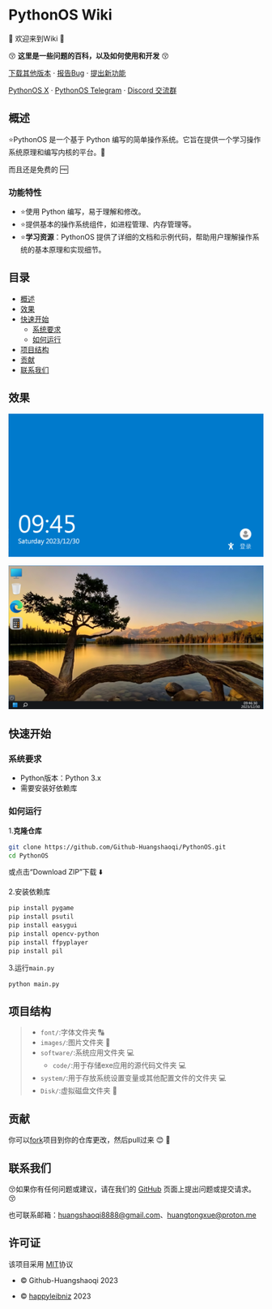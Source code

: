 # PythonOS Wiki

:tada: 欢迎来到Wiki :tada:

:kissing_closed_eyes: __这里是一些问题的百科，以及如何使用和开发__ :kissing_closed_eyes: 

<a href="https://github.com/Github-Huangshaoqi/PythonOS/releases">下载其他版本</a>
    ·
    <a href="https://github.com/Github-Huangshaoqi/PythonOS/issues">报告Bug</a>
    ·
    <a href="https://github.com/Github-Huangshaoqi/PythonOS/issues">提出新功能</a>
    
  <a href="https://x.com/@Pythonos2">PythonOS X</a>
    ·
  <a href="https://t.me/PythonOS">PythonOS Telegram</a>
  ·
  <a href="https://discord.gg/QXHHyj5Q">Discord 交流群</a>

## 概述

:star:PythonOS 是一个基于 Python 编写的简单操作系统。它旨在提供一个学习操作系统原理和编写内核的平台。:star2:

而且还是免费的 :free:

### 功能特性

- :star:使用 Python 编写，易于理解和修改。
- :star:提供基本的操作系统组件，如进程管理、内存管理等。
- :star:**学习资源**：PythonOS 提供了详细的文档和示例代码，帮助用户理解操作系统的基本原理和实现细节。


## 目录
- [概述](#概述)
- [效果](#效果)
- [快速开始](#快速开始)
  - [系统要求](#系统要求)
  - [如何运行](#如何运行)
- [项目结构](#项目结构)
- [贡献](#贡献)
- [联系我们](#联系我们)

## 效果

![img2](img/suopin.png)

![img3](img/desktop.png)

## 快速开始

### 系统要求
- Python版本：Python 3.x
- 需要安装好依赖库

### 如何运行

1.**克隆仓库**
```bash
git clone https://github.com/Github-Huangshaoqi/PythonOS.git
cd PythonOS
```

或点击“Download ZIP”下载 :arrow_down:

2.安装依赖库

```bash
pip install pygame
pip install psutil
pip install easygui
pip install opencv-python
pip install ffpyplayer
pip install pil
```

3.运行`main.py`

```bash
python main.py
```

## 项目结构
> - `font/`:字体文件夹 :capital_abcd:
> - `images/`:图片文件夹 :flower_playing_cards:
> - `software/`:系统应用文件夹 :computer:
>   - `code/`:用于存储exe应用的源代码文件夹 :computer:
> - `system/`:用于存放系统设置变量或其他配置文件的文件夹 :computer:
> - `Disk/`:虚拟磁盘文件夹 :floppy_disk:

## 贡献

你可以[fork](https://github.com/Github-Huangshaoqi/PythonOS/fork)项目到你的仓库更改，然后pull过来 :blush: :tada:

## 联系我们

:kissing_closed_eyes:如果你有任何问题或建议，请在我们的 [GitHub](https://github.com/Gthub-Huangshaoqi/PythonOS) 页面上提出问题或提交请求。 :kissing_closed_eyes:

也可联系邮箱：huangshaoqi8888@gmail.com、huangtongxue@proton.me

## 许可证
该项目采用 [MIT](https://github.com/Github-Huangshaoqi/PythonOS?tab=MIT-1-ov-file)协议

- :copyright:  Github-Huangshaoqi 2023

- :copyright:  [happyleibniz](https://github.com/happyleibniz) 2023












